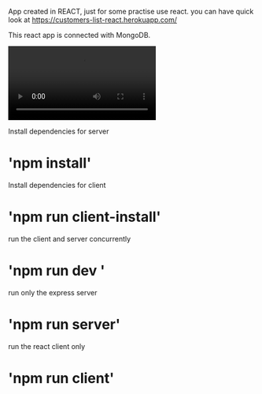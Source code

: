 App created in REACT, just for some practise use react.
you can have quick look at https://customers-list-react.herokuapp.com/

This react app is connected with MongoDB.

![react-list](https://media.giphy.com/media/QvpezHL95ajynXYC4W/source.mp4)

Install dependencies for server

# 'npm install'

Install dependencies for client

# 'npm run client-install'

run the client and server concurrently

# 'npm run dev '

run only the express server

# 'npm run server'

run the react client only

# 'npm run client'
